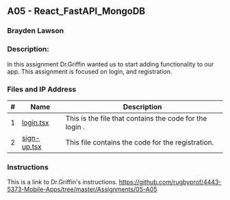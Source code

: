 ## A05 - React_FastAPI_MongoDB
### Brayden Lawson
### Description:

In this assignment Dr.Griffin wanted us to start adding functionality to our app. This assignment is focused on login, and registration.

### Files and IP Address

|   #   | Name     | Description                      |
| :---: | -------- | -------------------------------- |
|   1   | [login.tsx](https://github.com/bglawson1001/4443-MobileApps-Lawson/blob/main/Assignments/React_FastAPI%20_MongoDB/app/(auth)/login.tsx) | This is the file that contains the code for the login .  |
|   2   | [sign-up.tsx](https://github.com/bglawson1001/4443-MobileApps-Lawson/blob/main/Assignments/Mongo%20DB/A04/candyAPI/api.py) | This file contains the code for the registration. |





### Instructions

This is a link to Dr.Griffin's instructions. https://github.com/rugbyprof/4443-5373-Mobile-Apps/tree/master/Assignments/05-A05






